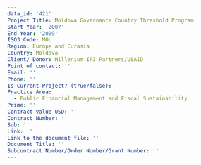 ```yaml
---
data_id: '421'
Project Title: Moldova Governance Country Threshold Program
Start Year: '2007'
End Year: '2009'
ISO3 Code: MOL
Region: Europe and Eurasia
Country: Moldova
Client/ Donor: Millenium-IP3 Partners/USAID
Point of contact: ''
Email: ''
Phone: ''
Is Current Project? (true/false): 
Practice Area:
  - Public Financial Management and Fiscal Sustainability
Prime: ''
Contract Value USD: ''
Contract Number: ''
Sub: ''
Link: ''
Link to the document file: ''
Document Title: ''
Subcontract Number/Order Number/Grant Number: ''
---
```


